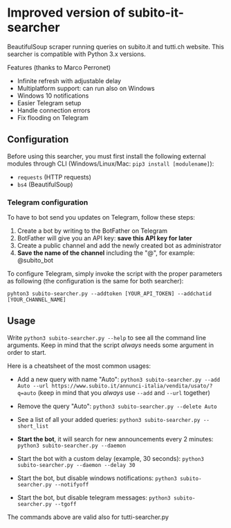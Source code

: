 # Improved version of subito-it-searcher

BeautifulSoup scraper running queries on subito.it and tutti.ch website.
This searcher is compatible with Python 3.x versions.

Features (thanks to Marco Perronet)
* Infinite refresh with adjustable delay
* Multiplatform support: can run also on Windows
* Windows 10 notifications
* Easier Telegram setup
* Handle connection errors
* Fix flooding on Telegram

## Configuration
Before using this searcher, you must first install the following external modules through CLI (Windows/Linux/Mac: `pip3 install [modulename]`):
* `requests` (HTTP requests)
* `bs4` (BeautifulSoup)

### Telegram configuration
To have to bot send you updates on Telegram, follow these steps:
1) Create a bot by writing to the BotFather on Telegram
2) BotFather will give you an API key: **save this API key for later**
3) Create a public channel and add the newly created bot as administrator
4) **Save the name of the channel** including the "@", for example: @subito_bot

To configure Telegram, simply invoke the script with the proper parameters as following (the configuration is the same for both searcher):

`pyhton3 subito-searcher.py --addtoken [YOUR_API_TOKEN] --addchatid [YOUR_CHANNEL_NAME]`

## Usage
Write `python3 subito-searcher.py --help` to see all the command line arguments. Keep in mind that the script *always* needs some argument in order to start. 

Here is a cheatsheet of the most common usages:

* Add a new query with name "Auto":
`python3 subito-searcher.py --add Auto --url https://www.subito.it/annunci-italia/vendita/usato/?q=auto`
(keep in mind that you *always* use `--add` and `--url` together)

* Remove the query "Auto":
`python3 subito-searcher.py --delete Auto`

* See a list of all your added queries:
`python3 subito-searcher.py --short_list`

* **Start the bot**, it will search for new announcements every 2 minutes:
`python3 subito-searcher.py --daemon`

* Start the bot with a custom delay (example, 30 seconds):
`python3 subito-searcher.py --daemon --delay 30`

* Start the bot, but disable windows notifications:
`python3 subito-searcher.py --notifyoff`

* Start the bot, but disable telegram messages:
`python3 subito-searcher.py --tgoff`

The commands above are valid also for tutti-searcher.py